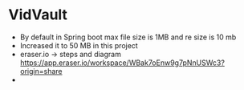 # VidVault 

- By default in Spring boot max file size is 1MB and re size is 10 mb
- Increased it to 50 MB in this project
- eraser.io -> steps and diagram https://app.eraser.io/workspace/WBak7oEnw9g7pNnUSWc3?origin=share
- 